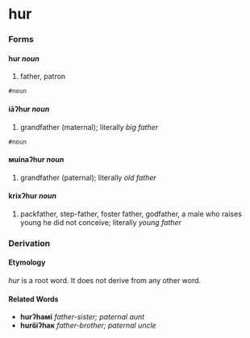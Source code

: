 hur
===

### Forms

#### **hur** _noun_

1. father, patron

`#noun`

#### **iāʔhur** _noun_

1. grandfather (maternal); literally _big father_

`#noun`

#### **мuinaʔhur** _noun_

1. grandfather (paternal); literally _old father_

#### **krixʔhur** _noun_

1. packfather, step-father, foster father, godfather, a male who raises young he did not conceive; literally _young father_

### Derivation

#### Etymology

_hur_ is a root word. It does not derive from any other word.

#### Related Words

* **hurʔhaмi** _father-sister; paternal aunt_
* **hurɢ̆iʔhaк** _father-brother; paternal uncle_
